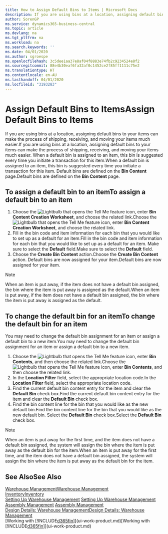```yaml
---
title: How to Assign Default Bins to Items | Microsoft Docs
description: If you are using bins at a location, assigning default bins to your items can make the process of shipping, receiving, and moving your items much easier. When a default bin is assigned to an item, this bin is suggested every time you initiate a transaction for this item.
author: SorenGP
ms.service: dynamics365-business-central
ms.topic: article
ms.devlang: na
ms.tgt_pltfrm: na
ms.workload: na
ms.search.keywords: ''
ms.date: 04/01/2020
ms.author: sgroespe
ms.openlocfilehash: 3c5dee1aa37e8af04f8883e74fb2c9234524e8f2
ms.sourcegitcommit: 88e4b30eaf6fa32af0c1452ce2f85ff1111c75e2
ms.translationtype: HT
ms.contentlocale: en-AU
ms.lasthandoff: 04/01/2020
ms.locfileid: "3193283"
---
```

# <a name="assign-default-bins-to-items"></a><span data-ttu-id="bccb1-104">Assign Default Bins to Items</span><span class="sxs-lookup"><span data-stu-id="bccb1-104">Assign Default Bins to Items</span></span>
<span data-ttu-id="bccb1-105">If you are using bins at a location, assigning default bins to your items can make the process of shipping, receiving, and moving your items much easier.</span><span class="sxs-lookup"><span data-stu-id="bccb1-105">If you are using bins at a location, assigning default bins to your items can make the process of shipping, receiving, and moving your items much easier.</span></span> <span data-ttu-id="bccb1-106">When a default bin is assigned to an item, this bin is suggested every time you initiate a transaction for this item.</span><span class="sxs-lookup"><span data-stu-id="bccb1-106">When a default bin is assigned to an item, this bin is suggested every time you initiate a transaction for this item.</span></span> <span data-ttu-id="bccb1-107">Default bins are defined on the **Bin Content** page.</span><span class="sxs-lookup"><span data-stu-id="bccb1-107">Default bins are defined on the **Bin Content** page.</span></span>  

## <a name="to-assign-a-default-bin-to-an-item"></a><span data-ttu-id="bccb1-108">To assign a default bin to an item</span><span class="sxs-lookup"><span data-stu-id="bccb1-108">To assign a default bin to an item</span></span>
1.  <span data-ttu-id="bccb1-109">Choose the ![Lightbulb that opens the Tell Me feature](media/ui-search/search_small.png "Tell me what you want to do") icon, enter **Bin Content Creation Worksheet**, and choose the related link.</span><span class="sxs-lookup"><span data-stu-id="bccb1-109">Choose the ![Lightbulb that opens the Tell Me feature](media/ui-search/search_small.png "Tell me what you want to do") icon, enter **Bin Content Creation Worksheet**, and choose the related link.</span></span>  
2.  <span data-ttu-id="bccb1-110">Fill in the bin code and item information for each bin that you would like to set up as a default for an item.</span><span class="sxs-lookup"><span data-stu-id="bccb1-110">Fill in the bin code and item information for each bin that you would like to set up as a default for an item.</span></span> <span data-ttu-id="bccb1-111">Make sure to select the **Default** field.</span><span class="sxs-lookup"><span data-stu-id="bccb1-111">Make sure to select the **Default** field.</span></span>  
3.  <span data-ttu-id="bccb1-112">Choose the **Create Bin Content** action.</span><span class="sxs-lookup"><span data-stu-id="bccb1-112">Choose the **Create Bin Content** action.</span></span> <span data-ttu-id="bccb1-113">Default bins are now assigned for your item.</span><span class="sxs-lookup"><span data-stu-id="bccb1-113">Default bins are now assigned for your item.</span></span>  

> [!NOTE]  
>  <span data-ttu-id="bccb1-114">When an item is put away, if the item does not have a default bin assigned, the bin where the item is put away is assigned as the default.</span><span class="sxs-lookup"><span data-stu-id="bccb1-114">When an item is put away, if the item does not have a default bin assigned, the bin where the item is put away is assigned as the default.</span></span>  

## <a name="to-change-the-default-bin-for-an-item"></a><span data-ttu-id="bccb1-115">To change the default bin for an item</span><span class="sxs-lookup"><span data-stu-id="bccb1-115">To change the default bin for an item</span></span>  
<span data-ttu-id="bccb1-116">You may need to change the default bin assignment for an item or assign a default bin to a new item.</span><span class="sxs-lookup"><span data-stu-id="bccb1-116">You may need to change the default bin assignment for an item or assign a default bin to a new item.</span></span>    
1.  <span data-ttu-id="bccb1-117">Choose the ![Lightbulb that opens the Tell Me feature](media/ui-search/search_small.png "Tell me what you want to do") icon, enter **Bin Contents**, and then choose the related link.</span><span class="sxs-lookup"><span data-stu-id="bccb1-117">Choose the ![Lightbulb that opens the Tell Me feature](media/ui-search/search_small.png "Tell me what you want to do") icon, enter **Bin Contents**, and then choose the related link.</span></span>  
2.  <span data-ttu-id="bccb1-118">In the **Location Filter** field, select the appropriate location code.</span><span class="sxs-lookup"><span data-stu-id="bccb1-118">In the **Location Filter** field, select the appropriate location code.</span></span>  
3.  <span data-ttu-id="bccb1-119">Find the current default bin content entry for the item and clear the **Default Bin** check box.</span><span class="sxs-lookup"><span data-stu-id="bccb1-119">Find the current default bin content entry for the item and clear the **Default Bin** check box.</span></span>  
4.  <span data-ttu-id="bccb1-120">Find the bin content line for the bin that you would like as the new default bin.</span><span class="sxs-lookup"><span data-stu-id="bccb1-120">Find the bin content line for the bin that you would like as the new default bin.</span></span> <span data-ttu-id="bccb1-121">Select the **Default Bin** check box.</span><span class="sxs-lookup"><span data-stu-id="bccb1-121">Select the **Default Bin** check box.</span></span>  

> [!NOTE]  
>  <span data-ttu-id="bccb1-122">When an item is put away for the first time, and the item does not have a default bin assigned, the system will assign the bin where the item is put away as the default bin for the item.</span><span class="sxs-lookup"><span data-stu-id="bccb1-122">When an item is put away for the first time, and the item does not have a default bin assigned, the system will assign the bin where the item is put away as the default bin for the item.</span></span>  

## <a name="see-also"></a><span data-ttu-id="bccb1-123">See Also</span><span class="sxs-lookup"><span data-stu-id="bccb1-123">See Also</span></span>  
[<span data-ttu-id="bccb1-124">Warehouse Management</span><span class="sxs-lookup"><span data-stu-id="bccb1-124">Warehouse Management</span></span>](warehouse-manage-warehouse.md)  
[<span data-ttu-id="bccb1-125">Inventory</span><span class="sxs-lookup"><span data-stu-id="bccb1-125">Inventory</span></span>](inventory-manage-inventory.md)  
<span data-ttu-id="bccb1-126">[Setting Up Warehouse Management](warehouse-setup-warehouse.md)   </span><span class="sxs-lookup"><span data-stu-id="bccb1-126">[Setting Up Warehouse Management](warehouse-setup-warehouse.md)   </span></span>  
<span data-ttu-id="bccb1-127">[Assembly Management](assembly-assemble-items.md)  </span><span class="sxs-lookup"><span data-stu-id="bccb1-127">[Assembly Management](assembly-assemble-items.md)  </span></span>  
[<span data-ttu-id="bccb1-128">Design Details: Warehouse Management</span><span class="sxs-lookup"><span data-stu-id="bccb1-128">Design Details: Warehouse Management</span></span>](design-details-warehouse-management.md)  
<span data-ttu-id="bccb1-129">[Working with [!INCLUDE[d365fin](includes/d365fin_md.md)]](ui-work-product.md)</span><span class="sxs-lookup"><span data-stu-id="bccb1-129">[Working with [!INCLUDE[d365fin](includes/d365fin_md.md)]](ui-work-product.md)</span></span>
